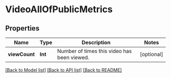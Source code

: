 # VideoAllOfPublicMetrics

## Properties
Name | Type | Description | Notes
------------ | ------------- | ------------- | -------------
**viewCount** | **Int** | Number of times this video has been viewed. | [optional] 

[[Back to Model list]](../README.md#documentation-for-models) [[Back to API list]](../README.md#documentation-for-api-endpoints) [[Back to README]](../README.md)


